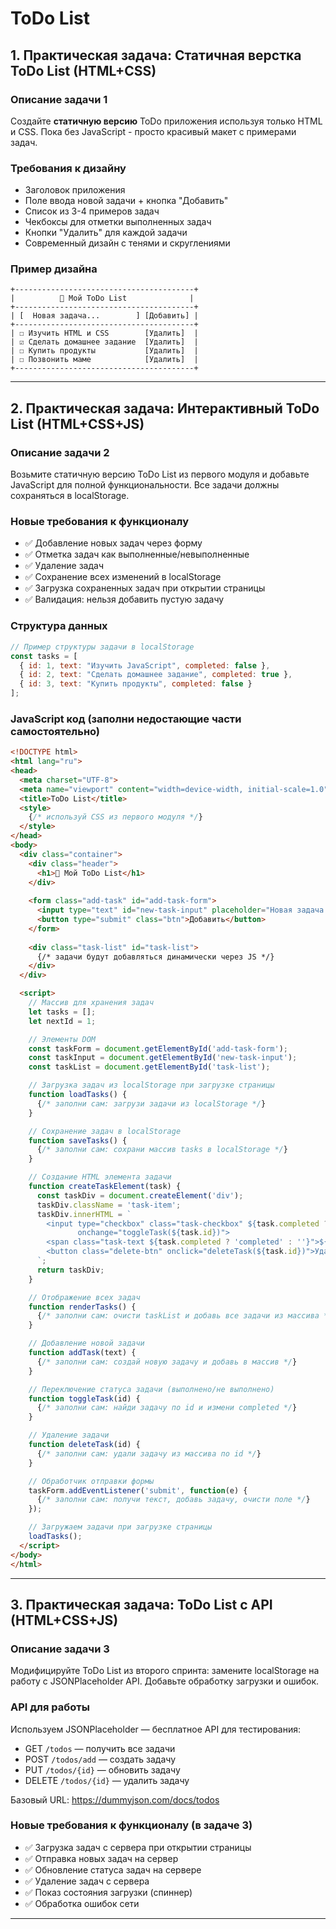 # ToDo List

## 1. Практическая задача: Статичная верстка ToDo List (HTML+CSS)

### Описание задачи 1

Создайте **статичную версию** ToDo приложения используя только HTML и CSS. Пока без JavaScript - просто красивый макет с примерами задач.

### Требования к дизайну

- Заголовок приложения
- Поле ввода новой задачи + кнопка "Добавить"
- Список из 3-4 примеров задач
- Чекбоксы для отметки выполненных задач
- Кнопки "Удалить" для каждой задачи
- Современный дизайн с тенями и скруглениями

### Пример дизайна

```text
+----------------------------------------+
|          📝 Мой ToDo List              |
+----------------------------------------+
| [  Новая задача...        ] [Добавить] |
+----------------------------------------+
| ☐ Изучить HTML и CSS        [Удалить]  |
| ☑ Сделать домашнее задание  [Удалить]  |
| ☐ Купить продукты           [Удалить]  |
| ☐ Позвонить маме            [Удалить]  |
+----------------------------------------+
```

-----

## 2. Практическая задача: Интерактивный ToDo List (HTML+CSS+JS)

### Описание задачи 2

Возьмите статичную версию ToDo List из первого модуля и добавьте JavaScript для полной функциональности. Все задачи должны сохраняться в localStorage.

### Новые требования к функционалу

- :white_check_mark: Добавление новых задач через форму
- :white_check_mark: Отметка задач как выполненные/невыполненные
- :white_check_mark: Удаление задач
- :white_check_mark: Сохранение всех изменений в localStorage
- :white_check_mark: Загрузка сохраненных задач при открытии страницы
- :white_check_mark: Валидация: нельзя добавить пустую задачу

### Структура данных

```JavaScript
// Пример структуры задачи в localStorage
const tasks = [
  { id: 1, text: "Изучить JavaScript", completed: false },
  { id: 2, text: "Сделать домашнее задание", completed: true },
  { id: 3, text: "Купить продукты", completed: false }
];
```

### JavaScript код (заполни недостающие части самостоятельно)

```HTML
<!DOCTYPE html>
<html lang="ru">
<head>
  <meta charset="UTF-8">
  <meta name="viewport" content="width=device-width, initial-scale=1.0">
  <title>ToDo List</title>
  <style>
    {/* используй CSS из первого модуля */}
  </style>
</head>
<body>
  <div class="container">
    <div class="header">
      <h1>📝 Мой ToDo List</h1>
    </div>
    
    <form class="add-task" id="add-task-form">
      <input type="text" id="new-task-input" placeholder="Новая задача..." required>
      <button type="submit" class="btn">Добавить</button>
    </form>
    
    <div class="task-list" id="task-list">
      {/* задачи будут добавляться динамически через JS */}
    </div>
  </div>

  <script>
    // Массив для хранения задач
    let tasks = [];
    let nextId = 1;

    // Элементы DOM
    const taskForm = document.getElementById('add-task-form');
    const taskInput = document.getElementById('new-task-input');
    const taskList = document.getElementById('task-list');

    // Загрузка задач из localStorage при загрузке страницы
    function loadTasks() {
      {/* заполни сам: загрузи задачи из localStorage */}
    }

    // Сохранение задач в localStorage
    function saveTasks() {
      {/* заполни сам: сохрани массив tasks в localStorage */}
    }

    // Создание HTML элемента задачи
    function createTaskElement(task) {
      const taskDiv = document.createElement('div');
      taskDiv.className = 'task-item';
      taskDiv.innerHTML = `
        <input type="checkbox" class="task-checkbox" ${task.completed ? 'checked' : ''} 
               onchange="toggleTask(${task.id})">
        <span class="task-text ${task.completed ? 'completed' : ''}">${task.text}</span>
        <button class="delete-btn" onclick="deleteTask(${task.id})">Удалить</button>
      `;
      return taskDiv;
    }

    // Отображение всех задач
    function renderTasks() {
      {/* заполни сам: очисти taskList и добавь все задачи из массива */}
    }

    // Добавление новой задачи
    function addTask(text) {
      {/* заполни сам: создай новую задачу и добавь в массив */}
    }

    // Переключение статуса задачи (выполнено/не выполнено)
    function toggleTask(id) {
      {/* заполни сам: найди задачу по id и измени completed */}
    }

    // Удаление задачи
    function deleteTask(id) {
      {/* заполни сам: удали задачу из массива по id */}
    }

    // Обработчик отправки формы
    taskForm.addEventListener('submit', function(e) {
      {/* заполни сам: получи текст, добавь задачу, очисти поле */}
    });

    // Загружаем задачи при загрузке страницы
    loadTasks();
  </script>
</body>
</html>
```

-----

## 3. Практическая задача: ToDo List с API (HTML+CSS+JS)

### Описание задачи 3

Модифицируйте ToDo List из второго спринта: замените localStorage на работу с JSONPlaceholder API. Добавьте обработку загрузки и ошибок.

### API для работы

Используем JSONPlaceholder — бесплатное API для тестирования:

- GET ```/todos``` — получить все задачи
- POST ```/todos/add``` — создать задачу
- PUT ```/todos/{id}``` — обновить задачу
- DELETE ```/todos/{id}``` — удалить задачу

Базовый URL: <https://dummyjson.com/docs/todos>

### Новые требования к функционалу (в задаче 3)

- :white_check_mark: Загрузка задач с сервера при открытии страницы
- :white_check_mark: Отправка новых задач на сервер
- :white_check_mark: Обновление статуса задач на сервере
- :white_check_mark: Удаление задач с сервера
- :white_check_mark: Показ состояния загрузки (спиннер)
- :white_check_mark: Обработка ошибок сети

-----
